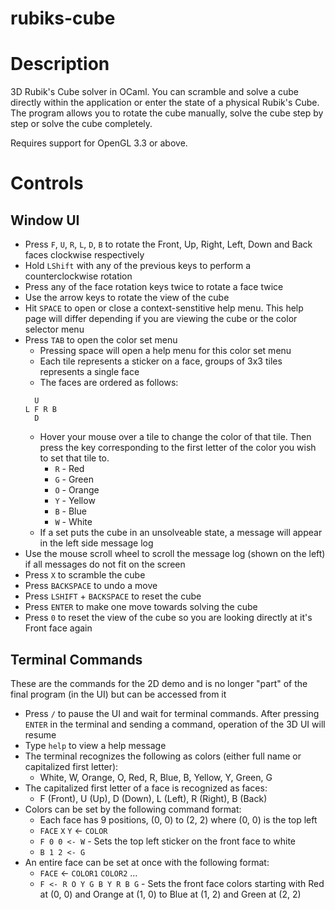 # rubiks-cube

# Description

3D Rubik's Cube solver in OCaml. You can scramble and solve a cube directly within the application or enter the state of a physical Rubik's Cube. The program allows you to rotate the cube manually, solve the cube step by step or solve the cube completely.

Requires support for OpenGL 3.3 or above.

# Controls

## Window UI

* Press `F`, `U`, `R`, `L`, `D`, `B` to rotate the Front, Up, Right, Left, Down and Back faces clockwise respectively
* Hold `LShift` with any of the previous keys to perform a counterclockwise rotation
* Press any of the face rotation keys twice to rotate a face twice
* Use the arrow keys to rotate the view of the cube
* Hit `SPACE` to open or close a context-senstitive help menu. This help page will differ depending if you are viewing the cube or the color selector menu
* Press `TAB` to open the color set menu
    * Pressing space will open a help menu for this color set menu
    * Each tile represents a sticker on a face, groups of 3x3 tiles represents a single face
    * The faces are ordered as follows:
    ```
      U
    L F R B
      D
    ```
    * Hover your mouse over a tile to change the color of that tile. Then press the key corresponding to the first letter of the color you wish to set that tile to.
        * `R` - Red
        * `G` - Green
        * `O` - Orange
        * `Y` - Yellow
        * `B` - Blue
        * `W` - White
    * If a set puts the cube in an unsolveable state, a message will appear in the left side message log
* Use the mouse scroll wheel to scroll the message log (shown on the left) if all messages do not fit on the screen
* Press `X` to scramble the cube
* Press `BACKSPACE` to undo a move
* Press `LSHIFT` + `BACKSPACE` to reset the cube
* Press `ENTER` to make one move towards solving the cube
* Press `0` to reset the view of the cube so you are looking directly at it's Front face again

## Terminal Commands
These are the commands for the 2D demo and is no longer "part" of the final program (in the UI) but can be accessed from it


* Press `/` to pause the UI and wait for terminal commands. After pressing `ENTER` in the terminal and sending a command, operation of the 3D UI will resume
* Type `help` to view a help message
* The terminal recognizes the following as colors (either full name or capitalized first letter):
    * White, W, Orange, O, Red, R, Blue, B, Yellow, Y, Green, G
* The capitalized first letter of a face is recognized as faces:
    * F (Front), U (Up), D (Down), L (Left), R (Right), B (Back)
* Colors can be set by the following command format:
    * Each face has 9 positions, (0, 0) to (2, 2) where (0, 0) is the top left
    * `FACE` `X` `Y` <- `COLOR`
    * `F 0 0 <- W` - Sets the top left sticker on the front face to white
    * `B 1 2 <- G`
* An entire face can be set at once with the following format:
    * `FACE` <- `COLOR1` `COLOR2` ...
    * `F <- R O Y G B Y R B G` - Sets the front face colors starting with Red at (0, 0) and Orange at (1, 0) to Blue at (1, 2) and Green at (2, 2)
